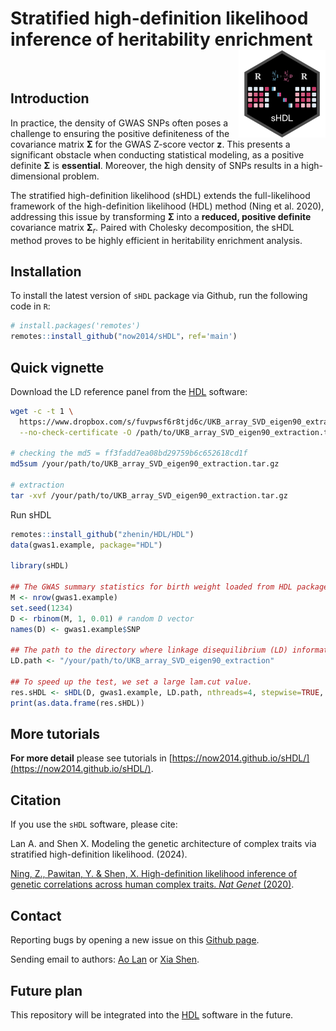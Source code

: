 # Stratified high-definition likelihood inference of heritability enrichment <img src="logo.png" align="right" height=140/>

<br>

## Introduction

In practice, the density of GWAS SNPs often poses a challenge to ensuring the positive definiteness of the covariance matrix $\mathbf{\Sigma}$ for the GWAS Z-score vector $\mathbf{z}$. This presents a significant obstacle when conducting statistical modeling, as a positive definite $\mathbf{\Sigma}$ is **essential**. Moreover, the high density of SNPs results in a high-dimensional problem.

The stratified high-definition likelihood (sHDL) extends the full-likelihood framework of the high-definition likelihood (HDL) method (Ning et al. 2020), addressing this issue by transforming $\mathbf{\Sigma}$ into a **reduced, positive definite** covariance matrix $\mathbf{\Sigma}_r$. Paired with Cholesky decomposition, the sHDL method proves to be highly efficient in heritability enrichment analysis.

## Installation

To install the latest version of `sHDL` package via Github, run the following code in `R`:

```R
# install.packages('remotes')
remotes::install_github("now2014/sHDL"，ref='main')
```

## Quick vignette

Download the LD reference panel from the [HDL](https://github.com/zhenin/HDL) software:

```bash
wget -c -t 1 \
  https://www.dropbox.com/s/fuvpwsf6r8tjd6c/UKB_array_SVD_eigen90_extraction.tar.gz?dl=0 \
  --no-check-certificate -O /path/to/UKB_array_SVD_eigen90_extraction.tar.gz

# checking the md5 = ff3fadd7ea08bd29759b6c652618cd1f
md5sum /your/path/to/UKB_array_SVD_eigen90_extraction.tar.gz

# extraction
tar -xvf /your/path/to/UKB_array_SVD_eigen90_extraction.tar.gz
```

Run sHDL

```R
remotes::install_github("zhenin/HDL/HDL")
data(gwas1.example, package="HDL")

library(sHDL)

## The GWAS summary statistics for birth weight loaded from HDL package.
M <- nrow(gwas1.example)
set.seed(1234)
D <- rbinom(M, 1, 0.01) # random D vector
names(D) <- gwas1.example$SNP

## The path to the directory where linkage disequilibrium (LD) information is stored.
LD.path <- "/your/path/to/UKB_array_SVD_eigen90_extraction"

## To speed up the test, we set a large lam.cut value.
res.sHDL <- sHDL(D, gwas1.example, LD.path, nthreads=4, stepwise=TRUE, lam.cut=10, Dr.path=NULL, mode="memory")
print(as.data.frame(res.sHDL))
```

## More tutorials

**For more detail** please see tutorials in [https://now2014.github.io/sHDL/](https://now2014.github.io/sHDL/).

## Citation

If you use the `sHDL` software, please cite:

Lan A. and Shen X. Modeling the genetic architecture of complex traits via stratified high-definition likelihood. (2024).

[Ning, Z., Pawitan, Y. & Shen, X. High-definition likelihood inference of genetic correlations across human complex traits. *Nat Genet* (2020)](https://www.nature.com/articles/s41588-020-0653-y).

## Contact

Reporting bugs by opening a new issue on this [Github page](https://github.com/now2014/sHDL/issues).

Sending email to authors:  [Ao Lan](mailto:lanao@mail2.sysu.edu.cn) or [Xia Shen](mailto:shenx@fudan.edu.cn).

## Future plan

This repository will be integrated into the [HDL](https://github.com/zhenin/HDL) software in the future.